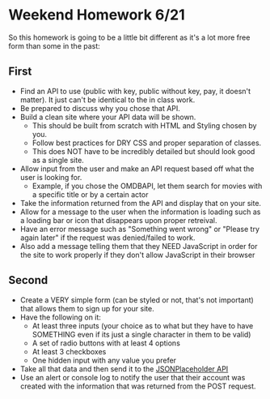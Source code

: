 # Weekend Homework 6/21

So this homework is going to be a little bit different as it's a lot more free form than some in the past:

## First
* Find an API to use (public with key, public without key, pay, it doesn't matter). It just can't be identical to the in class work.
* Be prepared to discuss why you chose that API.
* Build a clean site where your API data will be shown.
    * This should be built from scratch with HTML and Styling chosen by you.
    * Follow best practices for DRY CSS and proper separation of classes.
    * This does NOT have to be incredibly detailed but should look good as a single site.
* Allow input from the user and make an API request based off what the user is looking for. 
    * Example, if you chose the OMDBAPI, let them search for movies with a specific title or by a certain actor
* Take the information returned from the API and display that on your site. 
* Allow for a message to the user when the information is loading such as a loading bar or icon that disappears upon proper retreival. 
* Have an error message such as "Something went wrong" or "Please try again later" if the request was denied/failed to work.
* Also add a message telling them that they NEED JavaScript in order for the site to work properly if they don't allow JavaScript in their browser

## Second
* Create a VERY simple form (can be styled or not, that's not important) that allows them to sign up for your site. 
* Have the following on it:
    * At least three inputs (your choice as to what but they have to have SOMETHING even if its just a single character in them to be valid) 
    * A set of radio buttons with at least 4 options
    * At least 3 checkboxes
    * One hidden input with any value you prefer
* Take all that data and then send it to the  [JSONPlaceholder API](https://jsonplaceholder.typicode.com/)
* Use an alert or console log to notify the user that their account was created with the information that was returned from the POST request.